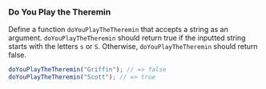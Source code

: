 ### Do You Play the Theremin

Define a function `doYouPlayTheTheremin` that accepts a string as an argument.
`doYouPlayTheTheremin` should return true if the inputted string starts with the
letters `s` or `S`. Otherwise, `doYouPlayTheTheremin` should return false.

```javascript
doYouPlayTheTheremin("Griffin"); // => false
doYouPlayTheTheremin("Scott"); // => true
```
